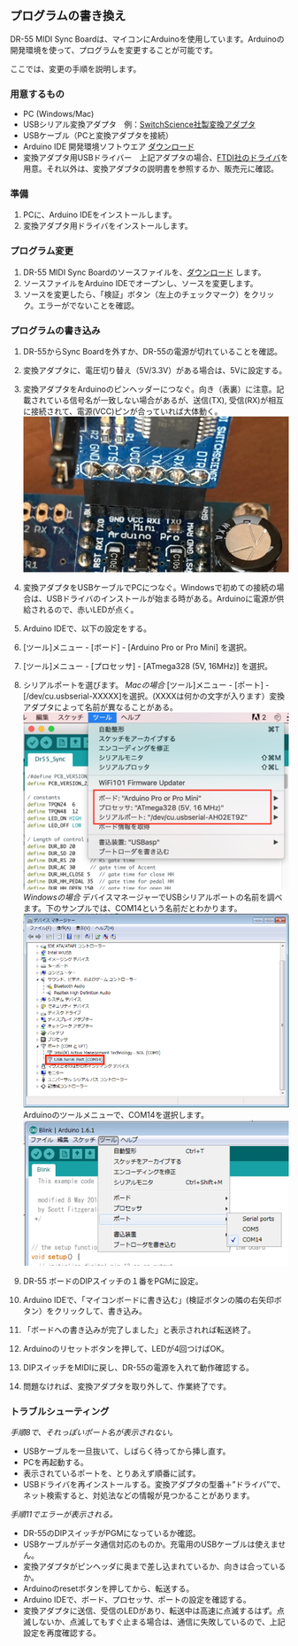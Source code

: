 ## プログラムの書き換え

DR-55 MIDI Sync Boardは、マイコンにArduinoを使用しています。Arduinoの開発環境を使って、プログラムを変更することが可能です。

ここでは、変更の手順を説明します。

### 用意するもの

+ PC (Windows/Mac)
+ USBシリアル変換アダプタ　例：[SwitchScience社製変換アダプタ](https://www.switch-science.com/catalog/1032/)
+ USBケーブル（PCと変換アダプタを接続）
+ Arduino IDE  開発環境ソフトウエア  [ダウンロード](https://www.arduino.cc/en/Main/Software)
+ 変換アダプタ用USBドライバー　上記アダプタの場合、[FTDI社のドライバ](http://www.ftdichip.com/Drivers/VCP.htm)を用意。それ以外は、変換アダプタの説明書を参照するか、販売元に確認。

### 準備

1. PCに、Arduino IDEをインストールします。
2. 変換アダプタ用ドライバをインストールします。

### プログラム変更

1. DR-55 MIDI Sync Boardのソースファイルを、[ダウンロード](https://raw.githubusercontent.com/dwt98/dr55sync/master/Dr55_Sync.ino)
します。
2. ソースファイルをArduino IDEでオープンし、ソースを変更します。
3. ソースを変更したら、「検証」ボタン（左上のチェックマーク）をクリック。エラーがでないことを確認。

### プログラムの書き込み

1. DR-55からSync Boardを外すか、DR-55の電源が切れていることを確認。
2. 変換アダプタに、電圧切り替え（5V/3.3V）がある場合は、5Vに設定する。
3. 変換アダプタをArduinoのピンヘッダーにつなぐ。向き（表裏）に注意。記載されている信号名が一致しない場合があるが、送信(TX), 受信(RX)が相互に接続されて、電源(VCC)ピンが合っていれば大体動く。
![USBシリアル変換アダプタ](pic/usbadaptor.jpg)
4. 変換アダプタをUSBケーブルでPCにつなぐ。Windowsで初めての接続の場合は、USBドライバのインストールが始まる時がある。Arduinoに電源が供給されるので、赤いLEDが点く。
5. Arduino IDEで、以下の設定をする。
6. [ツール]メニュー - [ボード] - [Arduino Pro or Pro Mini] を選択。
7. [ツール]メニュー - [プロセッサ] - [ATmega328 (5V, 16MHz)] を選択。
8. シリアルポートを選びます。
*Macの場合*
[ツール]メニュー - [ポート] - [/dev/cu.usbserial-XXXXX]を選択。(XXXXは何かの文字が入ります）変換アダプタによって名前が異なることがある。
![Mac 設定メニュー](pic/usbserial_mac.png)
*Windowsの場合*
デバイスマネージャーでUSBシリアルポートの名前を調べます。下のサンプルでは、COM14という名前だとわかります。
![Mac 設定メニュー](pic/usbserial_pc1.png)
Arduinoのツールメニューで、COM14を選択します。
![Mac 設定メニュー](pic/usbserial_pc2.png)

9. DR-55 ボードのDIPスイッチの１番をPGMに設定。
10. Arduino IDEで、「マイコンボードに書き込む」(検証ボタンの隣の右矢印ボタン）をクリックして、書き込み。
11. 「ボードへの書き込みが完了しました」と表示されれば転送終了。
12. Arduinoのリセットボタンを押して、LEDが4回つけばOK。
13. DIPスイッチをMIDIに戻し、DR-55の電源を入れて動作確認する。
14. 問題なければ、変換アダプタを取り外して、作業終了です。

### トラブルシューティング

*手順8で、それっぽいポート名が表示されない。*
+ USBケーブルを一旦抜いて、しばらく待ってから挿し直す。
+ PCを再起動する。
+ 表示されているポートを、とりあえず順番に試す。
+ USBドライバを再インストールする。変換アダプタの型番＋”ドライバ”で、ネット検索すると、対処法などの情報が見つかることがあります。

*手順11でエラーが表示される。*
+ DR-55のDIPスイッチがPGMになっているか確認。
+ USBケーブルがデータ通信対応のものか。充電用のUSBケーブルは使えません。
+ 変換アダプタがピンヘッダに奥まで差し込まれているか、向きは合っているか。
+ Arduinoのresetボタンを押してから、転送する。
+ Arduino IDEで、ボード、プロセッサ、ポートの設定を確認する。
+ 変換アダプタに送信、受信のLEDがあり、転送中は高速に点滅するはず。点滅しないか、点滅してもすぐ止まる場合は、通信に失敗しているので、上記設定を再度確認する。

